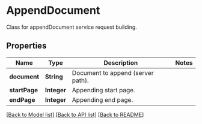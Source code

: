 
# AppendDocument
Class for appendDocument service request building.

## Properties
Name | Type | Description | Notes
------------ | ------------- | ------------- | -------------
**document** | **String** | Document to append (server path). | 
**startPage** | **Integer** | Appending start page. | 
**endPage** | **Integer** | Appending end page. | 


[[Back to Model list]](../../README.md#documentation-for-models) [[Back to API list]](../../README.md#documentation-for-api-endpoints) [[Back to README]](../../README.md)


